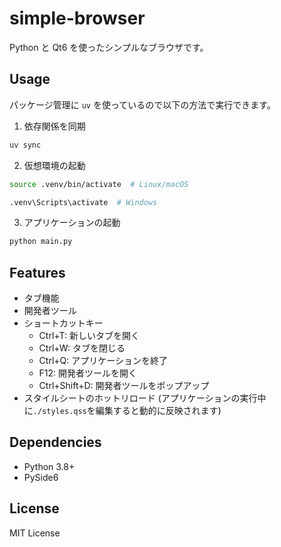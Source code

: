 # simple-browser

Python と Qt6 を使ったシンプルなブラウザです。

## Usage

パッケージ管理に `uv` を使っているので以下の方法で実行できます。

1. 依存関係を同期
```bash
uv sync
```

2. 仮想環境の起動
```bash
source .venv/bin/activate  # Linux/macOS

.venv\Scripts\activate  # Windows
```

3. アプリケーションの起動
```bash
python main.py
```

## Features

- タブ機能
- 開発者ツール
- ショートカットキー
  - Ctrl+T: 新しいタブを開く
  - Ctrl+W: タブを閉じる
  - Ctrl+Q: アプリケーションを終了
  - F12: 開発者ツールを開く
  - Ctrl+Shift+D: 開発者ツールをポップアップ
- スタイルシートのホットリロード (アプリケーションの実行中に`./styles.qss`を編集すると動的に反映されます)

## Dependencies

- Python 3.8+
- PySide6

## License

MIT License
